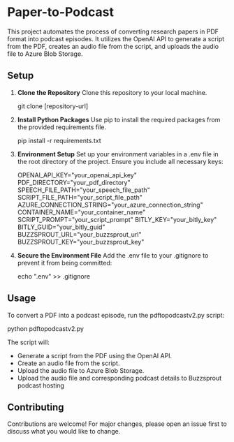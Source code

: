 # Paper-to-Podcast

This project automates the process of converting research papers in PDF format into podcast episodes. It utilizes the OpenAI API to generate a script from the PDF, creates an audio file from the script, and uploads the audio file to Azure Blob Storage.

## Setup

1. **Clone the Repository**
   Clone this repository to your local machine.

   git clone [repository-url]

2. **Install Python Packages**
   Use pip to install the required packages from the provided requirements file.

   pip install -r requirements.txt

3. **Environment Setup**
   Set up your environment variables in a .env file in the root directory of the project. Ensure you include all necessary keys:

   OPENAI_API_KEY="your_openai_api_key"
   PDF_DIRECTORY="your_pdf_directory"
   SPEECH_FILE_PATH="your_speech_file_path"
   SCRIPT_FILE_PATH="your_script_file_path"
   AZURE_CONNECTION_STRING="your_azure_connection_string"
   CONTAINER_NAME="your_container_name"
   SCRIPT_PROMPT="your_script_prompt"
   BITLY_KEY="your_bitly_key"
   BITLY_GUID="your_bitly_guid"
   BUZZSPROUT_URL="your_buzzsprout_url"
   BUZZSPROUT_KEY="your_buzzsprout_key"

4. **Secure the Environment File**
   Add the .env file to your .gitignore to prevent it from being committed:

   echo ".env" >> .gitignore

## Usage

To convert a PDF into a podcast episode, run the pdftopodcastv2.py script:

python pdftopodcastv2.py

The script will:
- Generate a script from the PDF using the OpenAI API.
- Create an audio file from the script.
- Upload the audio file to Azure Blob Storage.
- Upload the audio file and corresponding podcast details to Buzzsprout podcast hosting

## Contributing

Contributions are welcome! For major changes, please open an issue first to discuss what you would like to change.
